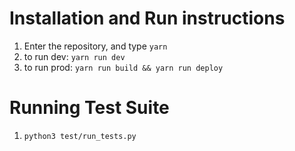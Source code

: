 # Installation and Run instructions
1. Enter the repository, and type `yarn`
2. to run dev: `yarn run dev`
3. to run prod: `yarn run build && yarn run deploy`

# Running Test Suite 
1. `python3 test/run_tests.py`
